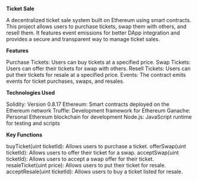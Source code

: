 **Ticket Sale**


A decentralized ticket sale system built on Ethereum using smart contracts. This project allows users to purchase tickets, swap them with others, and resell them. It features event emissions for better DApp integration and provides a secure and transparent way to manage ticket sales.

**Features**

Purchase Tickets: Users can buy tickets at a specified price.
Swap Tickets: Users can offer their tickets for swap with others.
Resell Tickets: Users can put their tickets for resale at a specified price.
Events: The contract emits events for ticket purchases, swaps, and resales.

**Technologies Used**

Solidity: Version 0.8.17
Ethereum: Smart contracts deployed on the Ethereum network
Truffle: Development framework for Ethereum
Ganache: Personal Ethereum blockchain for development
Node.js: JavaScript runtime for testing and scripts


**Key Functions**

buyTicket(uint ticketId): Allows users to purchase a ticket.
offerSwap(uint ticketId): Allows users to offer their ticket for a swap.
acceptSwap(uint ticketId): Allows users to accept a swap offer for their ticket.
resaleTicket(uint price): Allows users to put their ticket for resale.
acceptResale(uint ticketId): Allows users to buy a ticket listed for resale.




